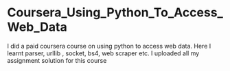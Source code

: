 # Coursera_Using_Python_To_Access_Web_Data
I did a paid coursera course on using python to access web data. Here I learnt parser, urllib , socket, bs4, web scraper etc.
I uploaded all my assignment solution for this course
